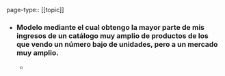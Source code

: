 page-type:: [[topic]]
- ### Modelo mediante el cual obtengo la mayor parte de mis ingresos de un catálogo muy amplio de productos de los que vendo un número bajo de unidades, pero a un mercado muy amplio.
  - 


